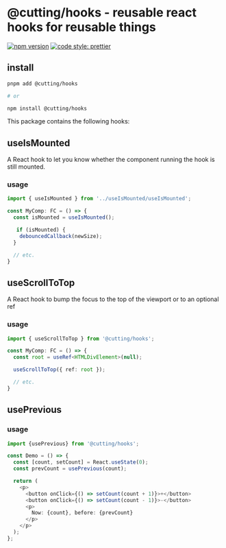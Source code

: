 # @cutting/hooks - reusable react hooks for reusable things

[![npm version](https://img.shields.io/npm/v/@cutting/hooks.svg)](https://www.npmjs.com/package/@cutting/hooks)
[![code style: prettier](https://img.shields.io/badge/code_style-prettier-ff69b4.svg)](https://github.com/prettier/prettier)

## install 

```sh
pnpm add @cutting/hooks

# or

npm install @cutting/hooks
```

This package contains the following hooks:

## useIsMounted

A React hook to let you know whether the component running the hook is still mounted.

### usage

```ts
import { useIsMounted } from '../useIsMounted/useIsMounted';

const MyComp: FC = () => {
  const isMounted = useIsMounted();

   if (isMounted) {
    debouncedCallback(newSize);
  }

  // etc.
}
```

## useScrollToTop

A React hook to bump the focus to the top of the viewport or to an optional ref

### usage

```ts
import { useScrollToTop } from '@cutting/hooks';

const MyComp: FC = () => {
  const root = useRef<HTMLDivElement>(null);

  useScrollToTop({ ref: root });

  // etc.
}
```

## usePrevious

### usage

```ts
import {usePrevious} from '@cutting/hooks';

const Demo = () => {
  const [count, setCount] = React.useState(0);
  const prevCount = usePrevious(count);

  return (
    <p>
      <button onClick={() => setCount(count + 1)}>+</button>
      <button onClick={() => setCount(count - 1)}>-</button>
      <p>
        Now: {count}, before: {prevCount}
      </p>
    </p>
  );
};
```
